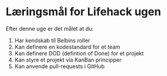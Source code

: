 # Læringsmål for Lifehack ugen

Efter denne uge er det målet at du:

1. Har kendskab til Belbins roller
2. Kan definere en kodestandard for et team
3. Kan definere DOD (defintion of Done) for et projekt
4. Kan styre et projekt via KanBan principper
5. Kan anvende pull-requests i GitHub
